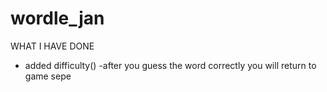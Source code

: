 # wordle_jan

WHAT I HAVE DONE
- added difficulty()
-after you guess the word correctly you will return to game sepe

